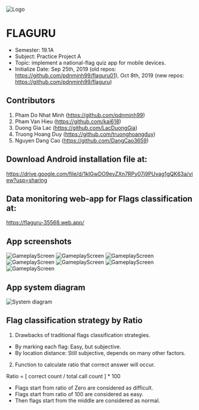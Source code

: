 ![Logo](images/launcher-icon-android.png)

# FLAGURU

- Semester: 19.1A
- Subject: Practice Project A
- Topic: implement a national-flag quiz app for mobile devices.
- Initialize Date: Sep 25th, 2019 (old repos: https://github.com/pdnminh99/flaguru01), Oct 8th, 2019 (new repos: https://github.com/pdnminh99/flaguru)

## Contributors

1. Pham Do Nhat Minh (https://github.com/pdnminh99)
2. Pham Van Hieu (https://github.com/kai618)
3. Duong Gia Lac (https://github.com/LacDuongGia)
4. Truong Hoang Duy (https://github.com/truonghoangduy)
5. Nguyen Dang Cao (https://github.com/DangCao3659)

## Download Android installation file at:

https://drive.google.com/file/d/1kIGwDO9evZXn7RPy07j9PUvag1gQK63a/view?usp=sharing

## Data monitoring web-app for Flags classification at:

https://flaguru-35568.web.app/

## App screenshots

![GameplayScreen](/images/Picture1.gif)
![GameplayScreen](/images/Picture2.png)
![GameplayScreen](/images/Picture3.png)
![GameplayScreen](/images/Picture4.png)
![GameplayScreen](/images/Picture5.png)
![GameplayScreen](/images/Picture6.png)
![GameplayScreen](/images/Picture7.png)

## App system diagram

![System diagram](/images/Picture1.jpg)

## Flag classification strategy by Ratio

1. Drawbacks of traditional flags classification strategies.

- By marking each flag: Easy, but subjective.
- By location distance: Still subjective, depends on many other factors.

2. Function to calculate ratio that correct answer will occur.

Ratio = [ correct count / total call count ] * 100

- Flags start from ratio of Zero are considered as difficult.
- Flags start from ratio of 100 are considered as easy.
- Then flags start from the middle are considered as normal.
